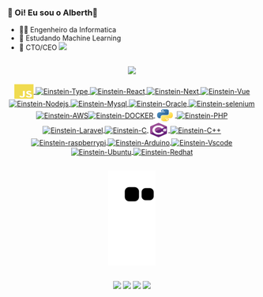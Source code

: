 ### 🧠 Oi! Eu sou o Alberth🧠 
- 👨‍💻 Engenheiro da Informatica
- 🌱 Estudando Machine Learning
- 🚀 CTO/CEO  <a href="https://www.linkedin.com/company/4qbit-tech/" target="_blank"><img src ="https://img.shields.io/badge/4qbit-3152A0?style=for-the-badge&logo=4qbit&logoColor=white"/>
##
<div align="center">
  <a href="https://github.com/alberthramos">
  <img height="170em" src="https://github-readme-stats.vercel.app/api?username=alberthramos&show_icons=true&theme=cobalt&include_all_commits=true&count_private=true"/>
  <div style="display: inline_block"><br>
  <img align="center" alt="Einstein-Js" height="30" width="40" src="https://raw.githubusercontent.com/devicons/devicon/master/icons/javascript/javascript-plain.svg">
  <img align="center" alt="Einstein-Type" height="30" width="40"<img src="https://cdn.jsdelivr.net/gh/devicons/devicon/icons/typescript/typescript-original.svg" />   
  <img align="center" alt="Einstein-React" height="30" width="40" <img src="https://cdn.jsdelivr.net/gh/devicons/devicon/icons/react/react-original.svg" />
  <img align="center" alt="Einstein-Next" height="30" width="40"<img src="https://cdn.jsdelivr.net/gh/devicons/devicon/icons/nextjs/nextjs-line.svg" />  
  <img align="center" alt="Einstein-Vue" height="30" width="40" <img src="https://cdn.jsdelivr.net/gh/devicons/devicon/icons/vuejs/vuejs-original.svg" />
  <img align="center" alt="Einstein-Nodejs" height="30" width="40"<img src="https://cdn.jsdelivr.net/gh/devicons/devicon/icons/nodejs/nodejs-original.svg" />
  <img align="center" alt="Einstein-Mysql" height="30" width="40"<img src="https://cdn.jsdelivr.net/gh/devicons/devicon/icons/mysql/mysql-original.svg" />
    <img align="center" alt="Einstein-Oracle"height="60" width="50"<img src="https://cdn.jsdelivr.net/gh/devicons/devicon/icons/oracle/oracle-original.svg" />
     <img align="center" alt="Einstein-selenium"height="60" width="40"<img src="https://cdn.jsdelivr.net/gh/devicons/devicon/icons/selenium/selenium-original.svg" />
    <img align="center" alt="Einstein-AWS"height="60" width="50"<img src="https://icongr.am/devicon/amazonwebservices-plain-wordmark.svg?size=70&color=f37712" /><img align="center" alt="Einstein-DOCKER"height="40" width="50"<img src="https://cdn.jsdelivr.net/gh/devicons/devicon/icons/docker/docker-plain-wordmark.svg" />
  <img align="center" alt="Einstein-Python" height="30" width="40" src="https://raw.githubusercontent.com/devicons/devicon/master/icons/python/python-original.svg">
  <img align="center" alt="Einstein-PHP" height="30" width="40"<img src="https://cdn.jsdelivr.net/gh/devicons/devicon/icons/php/php-original.svg" />
  <img align="center" alt="Einstein-Laravel" height="30" width="40"<img src="https://cdn.jsdelivr.net/gh/devicons/devicon/icons/laravel/laravel-plain.svg" />
  <img align="center" alt="Einstein-C" height="30" width="40"<img src="https://cdn.jsdelivr.net/gh/devicons/devicon/icons/c/c-original.svg" />
  <img align="center" alt="Einstein-Csharp" height="30" width="40" src="https://raw.githubusercontent.com/devicons/devicon/master/icons/csharp/csharp-original.svg">
  <img align="center" alt="Einstein-C++" height="30" width="40"<img src="https://cdn.jsdelivr.net/gh/devicons/devicon/icons/cplusplus/cplusplus-original.svg" />  
  <img align="center" alt="Einstein-raspberrypi" height="30" width="40"<img src="https://cdn.jsdelivr.net/gh/devicons/devicon/icons/raspberrypi/raspberrypi-original.svg" />
  <img align="center" alt="Einstein-Arduino" height="30" width="40" 
  <img align="center" alt="Einstein-Github" height="30" width="40" src="https://cdn.jsdelivr.net/gh/devicons/devicon/icons/github/github-original.svg" />
  <img align="center" alt="Einstein-Vscode" height="30" width="40" src="https://cdn.jsdelivr.net/gh/devicons/devicon/icons/vscode/vscode-original.svg" />
  <img align="center" alt="Einstein-Ubuntu" height="30" width="40"<img src="https://cdn.jsdelivr.net/gh/devicons/devicon/icons/ubuntu/ubuntu-plain.svg" />
  <img align="center" alt="Einstein-Redhat" height="30" width="40"<img src="https://icongr.am/devicon/redhat-original.svg?size=30&color=currentColor" />

##
  ![Snake animation](https://github.com/rafaballerini/rafaballerini/blob/output/github-contribution-grid-snake.svg)
  
</div>

##

<div> 
  <a href="https://www.instagram.com/einstein1618/" target="_blank"><img src="https://img.shields.io/badge/-Instagram-%23E4405F?style=for-the-badge&logo=instagram&logoColor=white" target="_blank"></a> 
 <a href="https://discord.com/channels/Einstein#8722" target="_blank"><img src="https://img.shields.io/badge/Discord-7289DA?style=for-the-badge&logo=discord&logoColor=white" target="_blank"></a> 
  <a href = "mailto:4qbit.tech@gmail.com"><img src="https://img.shields.io/badge/-Gmail-%23333?style=for-the-badge&logo=gmail&logoColor=white" target="_blank"></a> <a href="https://www.linkedin.com/in/einstein1618/" target="_blank"><img src="https://img.shields.io/badge/-LinkedIn-%230077B5?style=for-the-badge&logo=linkedin&logoColor=white" target="_blank"></a> 
  
</div>

